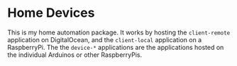 # Home Devices

This is my home automation package. It works by hosting the `client-remote` application on DigitalOcean, and the `client-local` application on a RaspberryPi. The the `device-*` applications are the applications hosted on the individual Arduinos or other RaspberryPis.